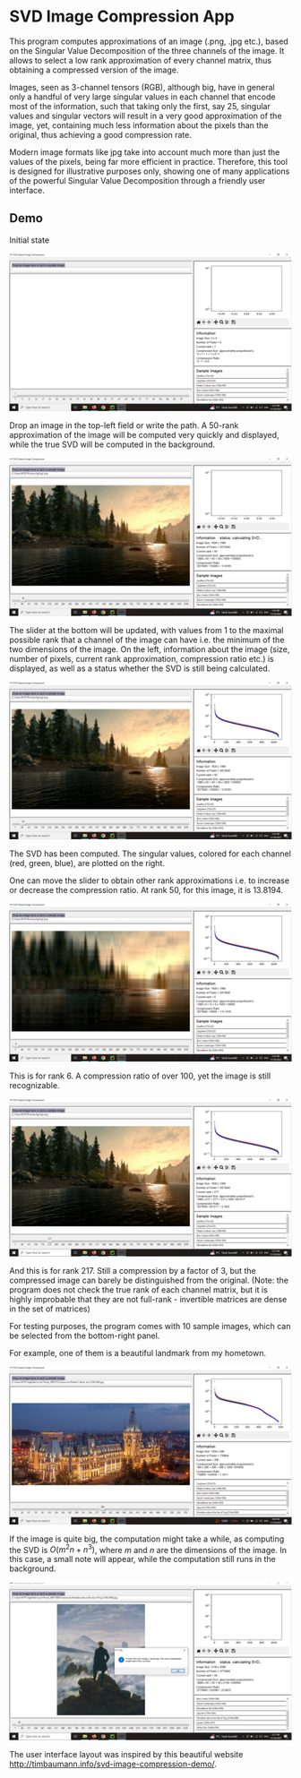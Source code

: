 # SVD Image Compression App

This program computes approximations of an image (.png, .jpg etc.), 
based on the Singular Value Decomposition of the three channels
of the image. It allows to select a low rank approximation 
of every channel matrix, thus obtaining a compressed version
of the image. 

Images, seen as 3-channel tensors (RGB), although big, have in general only a handful of 
very large singular values in each channel that encode most
of the information, such that taking only the first, say 25,
singular values and singular vectors will result in a 
very good approximation of the image, yet, containing much
less information about the pixels than the original, thus
achieving a good compression rate.

Modern image formats like jpg take into account much more 
than just the values of the pixels, being far more efficient 
in practice. Therefore, this tool is designed for illustrative
purposes only, showing one of many applications of the 
powerful Singular Value Decomposition through a friendly
user interface.

## Demo

Initial state

![](resources/Demo_Images/Initial.png)

Drop an image in the top-left field or write the path.
A 50-rank approximation of the image will be computed very
quickly and displayed, while the true SVD will be computed
in the background.

![](resources/Demo_Images/rsvd.png)

The slider at the bottom will be updated, with values from 1 to 
the maximal possible rank that a channel of the image can have
i.e. the minimum of the two dimensions of the image.
On the left, information about the image (size, number of 
pixels, current rank approximation, compression ratio etc.)
is displayed, as well as a status whether the SVD is still
being calculated.

![](resources/Demo_Images/computed.png)

The SVD has been computed. The singular values, colored 
for each channel (red, green, blue), are plotted on
the right.

One can move the slider to obtain other rank approximations
i.e. to increase or decrease the compression ratio.
At rank 50, for this image, it is 13.8194.

![](resources/Demo_Images/rank6.png)

This is for rank 6. A compression ratio of over 100, yet
the image is still recognizable.

![](resources/Demo_Images/rank217.png)

And this is for rank 217. Still a compression by a factor 
of 3, but the compressed image can barely be distinguished
from the original. (Note: the program does not check the 
true rank of each channel matrix, but it is highly improbable
that they are not full-rank - invertible matrices are dense
in the set of matrices)

For testing purposes, the program comes with 10 sample 
images, which can be selected from the bottom-right panel.

For example, one of them is a beautiful landmark from my hometown.

![](resources/Demo_Images/iasi.png)

If the image is quite big, the computation might take a 
while, as computing the SVD is $O(m^2n+n^3)$, where $m$ and 
$n$ are the dimensions of the image.
In this case, a small note will appear, while the computation
still runs in the background.

![](resources/Demo_Images/warning.png)

The user interface layout was inspired by this 
beautiful website http://timbaumann.info/svd-image-compression-demo/.
